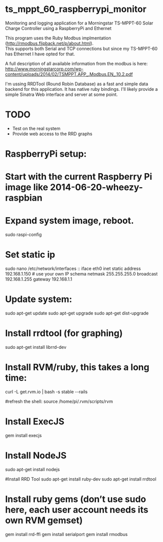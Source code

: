 ts_mppt_60_raspberrypi_monitor
==============================

Monitoring and logging application for a Morningstar TS-MPPT-60 Solar Charge Controller using a RaspberryPi and Ethernet

This program uses the Ruby Modbus implmentation (http://rmodbus.flipback.net/p/about.html).  
This supports both Serial and TCP connections but since my TS-MPPT-60 has Ethernet I have opted for that.

A full description of all available information from the modbus is here: http://www.morningstarcorp.com/wp-content/uploads/2014/02/TSMPPT.APP_.Modbus.EN_.10.2.pdf

I'm ussing RRDTool (Round Robin Database) as a fast and simple data backend for this application.  It has native ruby
bindings.  I'll likely provide a simple Sinatra Web interface and server at some point.

TODO
====
* Test on the real system
* Provide web access to the RRD graphs

RaspberryPi setup:
==================
# Start with the current Raspberry Pi image like 2014-06-20-wheezy-raspbian

# Expand system image, reboot.
sudo raspi-config

# Set static ip 
sudo nano /etc/network/interfaces
::
iface eth0 inet static
address 192.168.1.150 # use your own IP schema
netmask 255.255.255.0
broadcast 192.168.1.255
gateway 192.168.1.1

# Update system:
sudo apt-get update
sudo apt-get upgrade
sudo apt-get dist-upgrade

# Install rrdtool (for graphing)

sudo apt-get install librrd-dev

# Install RVM/ruby, this takes a long time:

curl -L get.rvm.io | bash -s stable --rails

#refresh the shell:
source /home/pi/.rvm/scripts/rvm

# Install ExecJS
gem install execjs

# Install NodeJS
sudo apt-get install nodejs

#Install RRD Tool
sudo apt-get install ruby-dev
sudo apt-get install rrdtool

# Install ruby gems (don’t use sudo here, each user account needs its own RVM gemset)
gem install rrd-ffi
gem install serialport
gem install rmodbus
